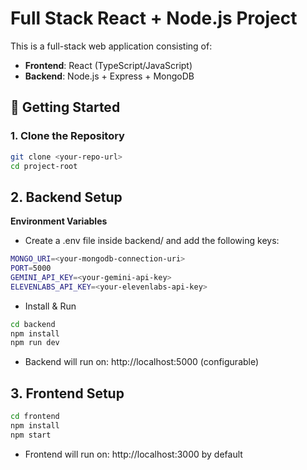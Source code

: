 # Full Stack React + Node.js Project

This is a full-stack web application consisting of:

- **Frontend**: React (TypeScript/JavaScript)  
- **Backend**: Node.js + Express  + MongoDB

## 🚀 Getting Started
### 1. Clone the Repository
```bash
git clone <your-repo-url>
cd project-root
```

## 2. Backend Setup
**Environment Variables**

- Create a .env file inside backend/ and add the following keys:
```bash
MONGO_URI=<your-mongodb-connection-uri>
PORT=5000
GEMINI_API_KEY=<your-gemini-api-key>
ELEVENLABS_API_KEY=<your-elevenlabs-api-key>
```
- Install & Run
```bash
cd backend
npm install
npm run dev
```
- Backend will run on: http://localhost:5000 (configurable)

## 3. Frontend Setup
```bash
cd frontend
npm install
npm start
```
- Frontend will run on: http://localhost:3000 by default
